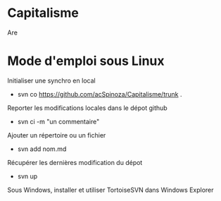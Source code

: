 # Capitalisme
Are

# Mode d'emploi sous Linux
Initialiser une synchro en local
 - svn co https://github.com/acSpinoza/Capitalisme/trunk .
 
Reporter les modifications locales dans le dépot github
- svn ci -m "un commentaire"

Ajouter un répertoire ou un fichier
 - svn add nom.md
 
Récupérer les dernières modification du dépot
- svn up

Sous Windows, installer et utiliser TortoiseSVN dans Windows Explorer

